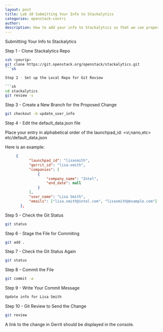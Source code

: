 ```yaml
---
layout: post
title: Lab 10 Submitting Your Info to Stackalytics
categories: openstack-contri
author: 
description: How to add your info to Stackalytics so that we can properly identify who is contributing and to what. Credit where credit is due.
---
```


Submitting Your Info to Stackalytics

Step 1 - Clone Stackalytics Repo

```sh
ssh <yourip>
git clone https://git.openstack.org/openstack/stackalytics.git
```sh

Step 2 - Set up the Local Repo for Git Review

```sh
cd stackalytics
git review -s
```

Step 3 - Create a New Branch for the Proposed Change

```sh
git checkout -b update_user_info
```

Step 4 - Edit the default_data.json file

Place your entry in alphabetical order of the launchpad_id: <vi,nano,etc> etc/default_data.json

Here is an example:

```json
     {
           "launchpad_id": "lisasmith",
           "gerrit_id": "lisa-smith",
           "companies": [
               {
                   "company_name": "Intel",
                   "end_date": null
               }
           ],
           "user_name": "Lisa Smith",
           "emails": ["lisa.smith@intel.com", "lisasmith@example.com"]
       },
```

Step 5 - Check the Git Status

```sh
git status
```

Step 6 - Stage the File for Commiting

```sh
git add .
```

Step 7 - Check the Git Status Again

```sh
git status
```

Step 8 - Commit the File

```sh
git commit -a
```

Step 9 - Write Your Commit Message

```sh
Update info for Lisa Smith
```

Step 10 - Git Review to Send the Change

```sh
git review
```

A link to the change in Gerrit should be displayed in the console.


   


